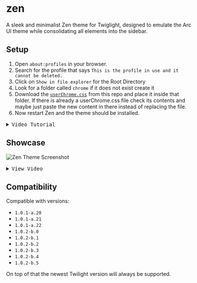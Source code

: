 # zen

A sleek and minimalist Zen theme for Twiglight, designed to emulate the Arc UI theme while consolidating all elements into the sidebar.

## Setup

1. Open `about:profiles` in your browser.
2. Search for the profile that says `This is the profile in use and it cannot be deleted.`
3. Click on `Show in file explorer` for the Root Directory
4. Look for a folder called `chrome` if it does not exist create it
5. Download the [`userChrome.css`](https://raw.githubusercontent.com/0PandaDEV/zen/refs/heads/main/userChrome.css) from this repo and place it inside that folder. If there is already a userChrome.css file check its contents and maybe just paste the new content in there instead of replacing the file.
6. Now restart Zen and the theme should be installed.

<details>
<summary><kbd>Video Tutorial</kbd></summary>
<video src="https://github.com/user-attachments/assets/c6d0e8d5-5c59-4daa-8e4c-d032910ee281" controls></video>
</details>

## Showcase

![Zen Theme Screenshot](https://github.com/user-attachments/assets/c9716abe-1ea5-4161-9138-62bf1528009a)

<details>
<summary><kbd>View Video</kbd></summary>
<video src="https://github.com/user-attachments/assets/78225c32-bfe9-47bd-a029-a523678d1bd2" controls></video>
</details>

## Compatibility

Compatible with versions:

- `1.0.1-a.20`
- `1.0.1-a.21`
- `1.0.1-a.22`
- `1.0.2-b.0`
- `1.0.2-b.1`
- `1.0.2-b.2`
- `1.0.2-b.3`
- `1.0.2-b.4`
- `1.0.2-b.5`

On top of that the newest Twilight version will always be supported.
